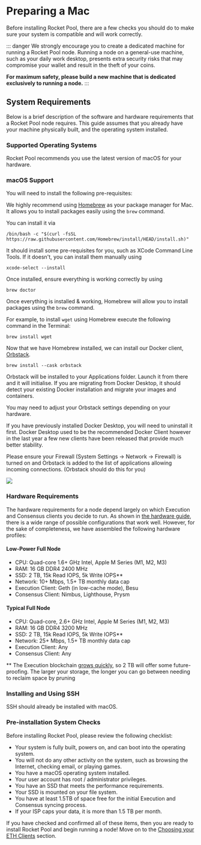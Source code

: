 # Preparing a Mac

Before installing Rocket Pool, there are a few checks you should do to make sure your system is compatible and will work correctly.

::: danger
We strongly encourage you to create a dedicated machine for running a Rocket Pool node.
Running a node on a general-use machine, such as your daily work desktop, presents extra security risks that may compromise your wallet and result in the theft of your coins.

**For maximum safety, please build a new machine that is dedicated exclusively to running a node.**
:::

## System Requirements

Below is a brief description of the software and hardware requirements that a Rocket Pool node requires.
This guide assumes that you already have your machine physically built, and the operating system installed.

### Supported Operating Systems

Rocket Pool recommends you use the latest version of macOS for your hardware.

### macOS Support

You will need to install the following pre-requisites:

We highly recommend using [Homebrew](https://brew.sh) as your package manager for Mac. It allows you to install packages easily using the `brew` command.

You can install it via

```
/bin/bash -c "$(curl -fsSL https://raw.githubusercontent.com/Homebrew/install/HEAD/install.sh)"
```

It should install some pre-requisites for you, such as XCode Command Line Tools. If it doesn't, you can install them manually using

```
xcode-select --install
```

Once installed, ensure everything is working correctly by using

```
brew doctor
```

Once everything is installed & working, Homebrew will allow you to install packages using the `brew` command.

For example, to install `wget` using Homebrew execute the following command in the Terminal:

```
brew install wget
```

Now that we have Homebrew installed, we can install our Docker client, [Orbstack](https://orbstack.dev).

```
brew install --cask orbstack
```

Orbstack will be installed to your Applications folder. Launch it from there and it will initialise. If you are migrating from Docker Desktop, it should detect your existing Docker installation and migrate your images and containers.

You may need to adjust your Orbstack settings depending on your hardware.

If you have previously installed Docker Desktop, you will need to uninstall it first. Docker Desktop used to be the recommended Docker Client however in the last year a few new clients have been released that provide much better stability.

Please ensure your Firewall (System Settings -> Network -> Firewall) is turned on and Orbstack is added to the list of applications allowing incoming connections. (Orbstack should do this for you)

![](../local/images/mac/firewall.png)

### Hardware Requirements

The hardware requirements for a node depend largely on which Execution and Consensus clients you decide to run.
As shown in [the hardware guide](./hardware), there is a wide range of possible configurations that work well.
However, for the sake of completeness, we have assembled the following hardware profiles:

#### Low-Power Full Node

- CPU: Quad-core 1.6+ GHz Intel, Apple M Series (M1, M2, M3)
- RAM: 16 GB DDR4 2400 MHz
- SSD: 2 TB, 15k Read IOPS, 5k Write IOPS\*\*
- Network: 10+ Mbps, 1.5+ TB monthly data cap
- Execution Client: Geth (in low-cache mode), Besu
- Consensus Client: Nimbus, Lighthouse, Prysm

#### Typical Full Node

- CPU: Quad-core, 2.6+ GHz Intel, Apple M Series (M1, M2, M3)
- RAM: 16 GB DDR4 3200 MHz
- SSD: 2 TB, 15k Read IOPS, 5k Write IOPS\*\*
- Network: 25+ Mbps, 1.5+ TB monthly data cap
- Execution Client: Any
- Consensus Client: Any

\*\*
The Execution blockchain [grows quickly](https://ycharts.com/indicators/ethereum_chain_full_sync_data_size), so 2 TB will offer some future-proofing.
The larger your storage, the longer you can go between needing to reclaim space by pruning

### Installing and Using SSH

SSH should already be installed with macOS.

### Pre-installation System Checks

Before installing Rocket Pool, please review the following checklist:

- Your system is fully built, powers on, and can boot into the operating system.
- You will not do any other activity on the system, such as browsing the Internet, checking email, or playing games.
- You have a macOS operating system installed.
- Your user account has root / administrator privileges.
- You have an SSD that meets the performance requirements.
- Your SSD is mounted on your file system.
- You have at least 1.5TB of space free for the initial Execution and Consensus syncing process.
- If your ISP caps your data, it is more than 1.5 TB per month.

If you have checked and confirmed all of these items, then you are ready to install Rocket Pool and begin running a node!
Move on to the [Choosing your ETH Clients](../eth-clients) section.
